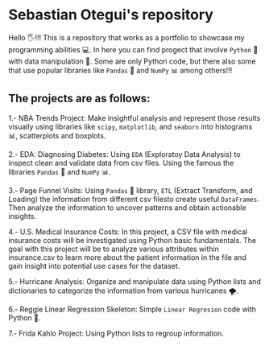 # Sebastian Otegui's repository
Hello 🖐️!!!
This is a repository that works as a portfolio to showcase my programming abilities 💻.
In here you can find progect that involve `Python` 🐍 with data manipulation 💾. Some are only Python code, but there also some that use popular libraries like `Pandas` 🐼 and `NumPy` 📊 among others!!!

## The projects are as follows:

1.- NBA Trends Project:
  Make insightful analysis and represent those results visually using libraries like `scipy`, `matplotlib`, and `seaborn` into histograms 📊, scatterplots and boxplots.

2.- EDA: Diagnosing Diabetes:
  Using `EDA` (Exploratoy Data Analysis) to inspect clean and validate data from csv files. Using the famous the libraries `Pandas` 🐼 and `NumPy` 📊.

3.- Page Funnel Visits:
  Using `Pandas` 🐼 library, `ETL` (Extract Transform, and Loading) the information from different csv filesto create useful `DataFrames`. Then analyze the information to uncover patterns and obtain actionable insights.

4.- U.S. Medical Insurance Costs:
  In this project, a CSV file with medical insurance costs will be investigated using Python basic fundamentals. The goal with this project will be to analyze various attributes within insurance.csv to learn more about the patient information in the file and gain insight into potential use cases for the dataset.

5.- Hurricane Analysis:
  Organize and manipulate data using Python lists and dictionaries to categorize the information from various hurricanes 🌪️.

6.- Reggie Linear Regression Skeleton:
  Simple `Linear Regresion` code with Python 🐍.
  
7.- Frida Kahlo Project:
  Using Python lists to regroup information.


